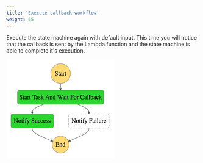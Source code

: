 ```yaml
---
title: 'Execute callback workflow'
weight: 65
---
```


Execute the state machine again with default input. This time you will notice that the callback is sent by the Lambda function and the state machine is able to complete it's execution.

![Module 4 Workflow](/static/img/module-4/module4-modified-workflow.png)
